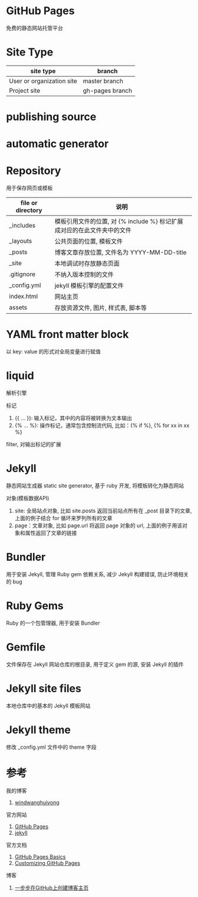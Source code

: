 # GitHub Pages

免费的静态网站托管平台

# Site Type

| site type                 | branch          |
| ------------------------- | --------------- |
| User or organization site | master branch   |
| Project site              | gh-pages branch |

# publishing source

# automatic generator

# Repository

用于保存网页或模板

| file or directory | 说明                   |
| ----------------- | --------------------- |
| _includes         | 模板引用文件的位置, 对 {% include %} 标记扩展成对应的在此文件夹中的文件 |
| _layouts          | 公共页面的位置, 模板文件           |
| _posts            | 博客文章存放位置, 文件名为 YYYY-MM-DD-title |
| _site             | 本地调试时存放静态页面            |
| .gitignore        | 不纳入版本控制的文件              |
| _config.yml       | jekyll 模板引擎的配置文件         |
| index.html        | 网站主页                        |
| assets            | 存放资源文件, 图片, 样式表, 脚本等 |

# YAML front matter block

以 key: value 的形式对全局变量进行赋值

# liquid

解析引擎

标记

1. {{ ... }}: 输入标记，其中的内容将被转换为文本输出
2. {% ... %}: 操作标记，通常包含控制流代码, 比如：{% if %}, {% for xx in xx %}

filter, 对输出标记的扩展

# Jekyll

静态网站生成器 static site generator, 基于 ruby 开发, 将模板转化为静态网站

对象(模板数据API)

1. site: 全局站点对象, 比如 site.posts 返回当前站点所有在 \_post 目录下的文章, 上面的例子结合 for 循环来罗列所有的文章
2. page：文章对象, 比如 page.url 将返回 page 对象的 url, 上面的例子用该对象和属性返回了文章的链接

# Bundler

用于安装 Jekyll, 管理 Ruby gem 依赖关系, 减少 Jekyll 构建错误, 防止环境相关的 bug

# Ruby Gems

Ruby 的一个包管理器, 用于安装 Bundler

# Gemfile

文件保存在 Jekyll 网站仓库的根目录, 用于定义 gem 的源, 安装 Jekyll 的插件

# Jekyll site files

本地仓库中的基本的 Jekyll 模板网站

# Jekyll theme

修改 \_config.yml 文件中的 theme 字段

# 参考

我的博客

1. [windwanghuiyong](https://windwanghuiyong.github.io/)

官方网站

1. [GitHub Pages](https://pages.github.com/)
2. [jekyll](https://github.com/jekyll/jekyll)

官方文档

1. [GitHub Pages Basics](https://help.github.com/categories/github-pages-basics/)
2. [Customizing GitHub Pages](https://help.github.com/categories/customizing-github-pages/)

博客

1. [一步步在GitHub上创建博客主页](http://www.pchou.info/ssgithubPage/2013-01-03-build-github-blog-page-01.html)
